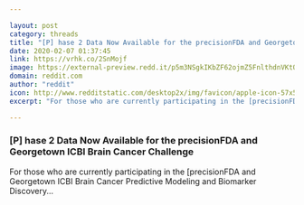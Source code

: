 ```yaml
---

layout: post
category: threads
title: "[P] hase 2 Data Now Available for the precisionFDA and Georgetown ICBI Brain Cancer Challenge"
date: 2020-02-07 01:37:45
link: https://vrhk.co/2SnMojf
image: https://external-preview.redd.it/p5m3NSgkIKbZF62ojmZ5FnlthdnVKtOi7LJ9Kqioa7Q.jpg?width=1200&height=628.272251309&auto=webp&s=fcf09b69851f94e0e5ecf0f725aeb445d8ff23e1
domain: reddit.com
author: "reddit"
icon: http://www.redditstatic.com/desktop2x/img/favicon/apple-icon-57x57.png
excerpt: "For those who are currently participating in the [precisionFDA and Georgetown ICBI Brain Cancer Predictive Modeling and Biomarker Discovery..."

---
```


### [P] hase 2 Data Now Available for the precisionFDA and Georgetown ICBI Brain Cancer Challenge

For those who are currently participating in the [precisionFDA and Georgetown ICBI Brain Cancer Predictive Modeling and Biomarker Discovery...